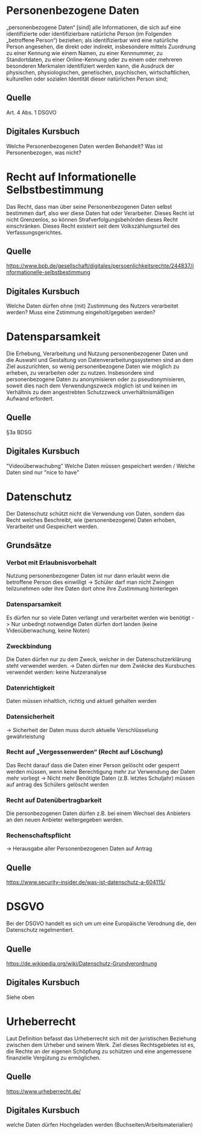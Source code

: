 # Personenbezogene Daten

„personenbezogene Daten“ [sind] alle Informationen, die sich auf eine identifizierte oder identifizierbare natürliche Person (im Folgenden „betroffene Person“) beziehen; als identifizierbar wird eine natürliche Person angesehen, die direkt oder indirekt, insbesondere mittels Zuordnung zu einer Kennung wie einem Namen, zu einer Kennnummer, zu Standortdaten, zu einer Online-Kennung oder zu einem oder mehreren besonderen Merkmalen identifiziert werden kann, die Ausdruck der physischen, physiologischen, genetischen, psychischen, wirtschaftlichen, kulturellen oder sozialen Identität dieser natürlichen Person sind;

## Quelle
Art. 4 Abs. 1 DSGVO

## Digitales Kursbuch

Welche Personenbezogenen Daten werden Behandelt?
Was ist Personenbezogen, was nicht?

# Recht auf Informationelle Selbstbestimmung

Das Recht, dass man über seine Personenbezogenen Daten selbst bestimmen darf, also wer diese Daten hat oder Verarbeiter. Dieses Recht ist nicht Grenzenlos, so können Strafverfolgungsbehörden dieses Recht einschränken.
Dieses Recht existeirt seit dem Volkszählungsurteil des Verfassungsgerichtes.

##  Quelle
https://www.bpb.de/gesellschaft/digitales/persoenlichkeitsrechte/244837/informationelle-selbstbestimmung

## Digitales Kursbuch

Welche Daten dürfen ohne (mit) Zustimmung des Nutzers verarbeitet werden?
Muss eine Zstimmung eingeholt/gegeben werden?

# Datensparsamkeit

Die Erhebung, Verarbeitung und Nutzung personenbezogener Daten und die Auswahl und Gestaltung von Datenverarbeitungssystemen sind an dem Ziel auszurichten, so wenig personenbezogene Daten wie möglich zu erheben, zu verarbeiten oder zu nutzen. Insbesondere sind personenbezogene Daten zu anonymisieren oder zu pseudonymisieren, soweit dies nach dem Verwendungszweck möglich ist und keinen im Verhältnis zu dem angestrebten Schutzzweck unverhältnismäßigen Aufwand erfordert.

## Quelle
§3a BDSG

## Digitales Kursbuch
"Videoüberwachubng"
Welche Daten müssen gespeichert werden / Welche Daten sind nur "nice to have"
# Datenschutz

Der Datenschutz schützt nicht die Verwendung von Daten, sondern das Recht welches Beschreibt, wie (personenbezogene) Daten erhoben, Verarbeitet und Gespeichert werden.
## Grundsätze
### Verbot mit Erlaubnisvorbehalt 
Nutzung personenbezogener Daten ist nur dann erlaubt wenn die betroffene Person dies einwilligt 
 -> Schüler darf man nicht Zwingen teilzunehmen oder ihre Daten dort ohne ihre Zustimmung hinterlegen
### Datensparsamkeit
Es dürfen nur so viele Daten verlangt und verarbeitet werden wie benötigt
 -> Nur unbedngt notwendige Daten dürfen dort landen (keine Videoüberwachung, keine Noten)
### Zweckbindung
Die Daten dürfen nur zu dem Zweck, welcher in der Datenschutzerklärung steht verwendet werden.
 -> Daten dürfen nur dem Zwiécke des Kursbuches verwendet werden: keine Nutzeranalyse
### Datenrichtigkeit 
Daten müssen inhaltlich, richtig und aktuell gehalten werden
### Datensicherheit 
-> Sicherheit der Daten muss durch aktuelle Verschlüsselung gewährleistung
### Recht auf „Vergessenwerden“ (Recht auf Löschung)
Das Recht darauf dass die Daten einer Person gelöscht oder gesperrt werden müssen, wenn keine Berechtigung mehr zur Verwendung der Daten mehr vorliegt
-> Nicht mehr Benötigte Daten (z.B. letztes Schuljahr) müssen auf antrag des Schülers gelöscht werden
### Recht auf Datenübertragbarkeit
Die personbezogenen Daten dürfen z.B. bei einem Wechsel des Anbieters an den neuen Anbieter weitergegeben werden.
### Rechenschaftspflicht
-> Herausgabe aller Personenbezogenen Daten auf Antrag
## Quelle

https://www.security-insider.de/was-ist-datenschutz-a-604115/

# DSGVO

Bei der DSGVO handelt es sich um um eine Europäische Verodnung die, den Datenschutz regelmentiert.

## Quelle

https://de.wikipedia.org/wiki/Datenschutz-Grundverordnung

## Digitales Kursbuch
Siehe oben

# Urheberrecht

Laut Definition befasst das Urheberrecht sich mit der juristischen Beziehung zwischen dem Urheber und seinem Werk. Ziel dieses Rechtsgebietes ist es, die Rechte an der eigenen Schöpfung zu schützen und eine angemessene finanzielle Vergütung zu ermöglichen.

## Quelle

https://www.urheberrecht.de/

## Digitales Kursbuch

welche Daten dürfen Hochgeladen werden (Buchseiten/Arbeitsmaterialien)
